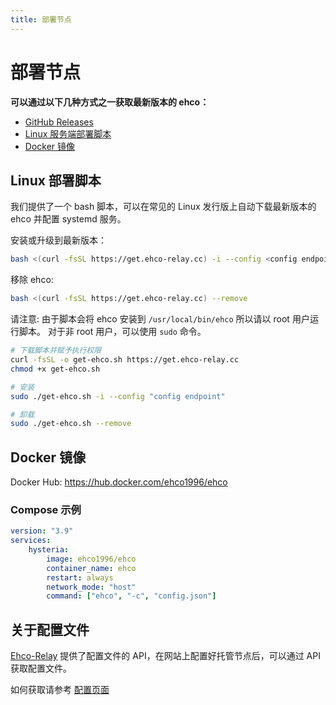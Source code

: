 ```yaml
---
title: 部署节点
---
```


# 部署节点

**可以通过以下几种方式之一获取最新版本的 ehco：**

-   [GitHub Releases](https://github.com/Ehco1996/ehco/releases)
-   [Linux 服务端部署脚本](#linux)
-   [Docker 镜像](#docker)

## Linux 部署脚本

我们提供了一个 bash 脚本，可以在常见的 Linux 发行版上自动下载最新版本的 ehco 并配置 systemd 服务。

安装或升级到最新版本：

```bash
bash <(curl -fsSL https://get.ehco-relay.cc) -i --config <config endpoint>
```

移除 ehco:

```bash
bash <(curl -fsSL https://get.ehco-relay.cc) --remove
```

请注意: 由于脚本会将 ehco 安装到 `/usr/local/bin/ehco` 所以请以 root 用户运行脚本。
对于非 root 用户，可以使用 `sudo` 命令。

```bash
# 下载脚本并赋予执行权限
curl -fsSL -o get-ehco.sh https://get.ehco-relay.cc
chmod +x get-ehco.sh

# 安装
sudo ./get-ehco.sh -i --config "config endpoint"

# 卸载
sudo ./get-ehco.sh --remove
```

## Docker 镜像

Docker Hub: <https://hub.docker.com/ehco1996/ehco>

### Compose 示例

```yaml
version: "3.9"
services:
    hysteria:
        image: ehco1996/ehco
        container_name: ehco
        restart: always
        network_mode: "host"
        command: ["ehco", "-c", "config.json"]
```

## 关于配置文件

[Ehco-Relay](https://ehco-relay.cc) 提供了配置文件的 API，在网站上配置好托管节点后，可以通过 API 获取配置文件。

如何获取请参考 [配置页面](manage.md)
